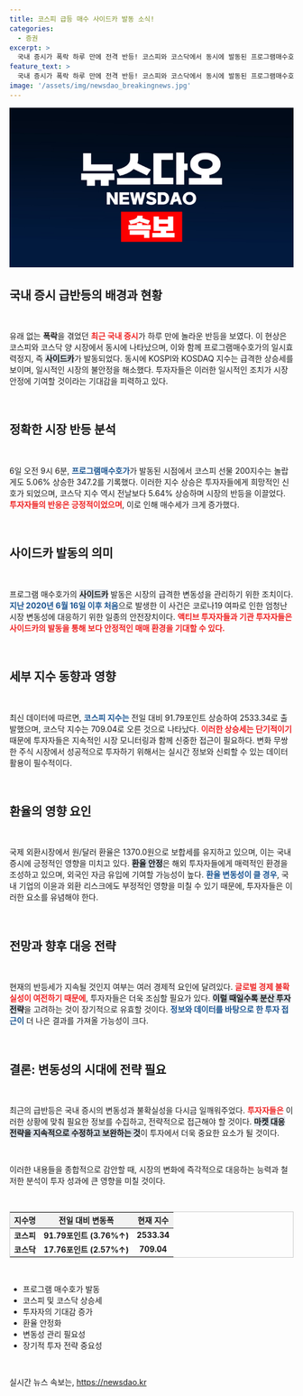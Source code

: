 ```yaml
---
title: 코스피 급등 매수 사이드카 발동 소식!
categories:
  - 증권
excerpt: >
  국내 증시가 폭락 하루 만에 전격 반등! 코스피와 코스닥에서 동시에 발동된 프로그램매수호가 일시효력정지(사이드카) 현상을 통해 투자자들의 관심이 집중되고 있다. 4년 만에 나타난 이 변화의 배경은 무엇일까?
feature_text: >
  국내 증시가 폭락 하루 만에 전격 반등! 코스피와 코스닥에서 동시에 발동된 프로그램매수호가 일시효력정지(사이드카) 현상을 통해 투자자들의 관심이 집중되고 있다. 4년 만에 나타난 이 변화의 배경은 무엇일까?
image: '/assets/img/newsdao_breakingnews.jpg'
---
```


<p><img src="/assets/img/newsdao_breakingnews.jpg" alt="firstkoreanews 속보" /></p>

<h2 data-ke-size="size26">국내 증시 급반등의 배경과 현황</h2>

<p data-ke-size="size16">&nbsp;</p> 

<p>유래 없는 <b>폭락</b>을 겪었던 <b><span style="color: #ee2323;">최근 국내 증시</span></b>가 하루 만에 놀라운 반등을 보였다. 이 현상은 코스피와 코스닥 양 시장에서 동시에 나타났으며, 이와 함께 프로그램매수호가의 일시효력정지, 즉 <b><span style="background-color: #21538527;">사이드카</span></b>가 발동되었다. 동시에 KOSPI와 KOSDAQ 지수는 급격한 상승세를 보이며, 일시적인 시장의 불안정을 해소했다. 투자자들은 이러한 일시적인 조치가 시장 안정에 기여할 것이라는 기대감을 피력하고 있다. </p>

<p data-ke-size="size16">&nbsp;</p>

<h2 data-ke-size="size26">정확한 시장 반등 분석</h2>

<p data-ke-size="size16">&nbsp;</p> 

<p>6일 오전 9시 6분, <b><span style="color: #1a5490;">프로그램매수호가</span></b>가 발동된 시점에서 코스피 선물 200지수는 놀랍게도 5.06% 상승한 347.2를 기록했다. 이러한 지수 상승은 투자자들에게 희망적인 신호가 되었으며, 코스닥 지수 역시 전날보다 5.64% 상승하며 시장의 반등을 이끌었다. <b><span style="color: #ee2323;">투자자들의 반응은 긍정적이었으며</span></b>, 이로 인해 매수세가 크게 증가했다.</p>

<p data-ke-size="size16">&nbsp;</p>

<h2 data-ke-size="size26">사이드카 발동의 의미</h2>

<p data-ke-size="size16">&nbsp;</p> 

<p>프로그램 매수호가의 <b><span style="background-color: #21538527;">사이드카</span></b> 발동은 시장의 급격한 변동성을 관리하기 위한 조치이다. <b><span style="color: #1a5490;">지난 2020년 6월 16일 이후 처음</span></b>으로 발생한 이 사건은 코로나19 여파로 인한 엄청난 시장 변동성에 대응하기 위한 일종의 안전장치이다. <b><span style="color: #ee2323;">액티브 투자자들과 기관 투자자들은 사이드카의 발동을 통해 보다 안정적인 매매 환경을 기대할 수 있다.</span></b></p>

<p data-ke-size="size16">&nbsp;</p>

<h2 data-ke-size="size26">세부 지수 동향과 영향</h2>

<p data-ke-size="size16">&nbsp;</p> 

<p>최신 데이터에 따르면, <b><span style="color: #1a5490;">코스피 지수는</span></b> 전일 대비 91.79포인트 상승하여 2533.34로 출발했으며, 코스닥 지수는 709.04로 오른 것으로 나타났다. <b><span style="color: #ee2323;">이러한 상승세는 단기적이기</span></b> 때문에 투자자들은 지속적인 시장 모니터링과 함께 신중한 접근이 필요하다. 변화 무쌍한 주식 시장에서 성공적으로 투자하기 위해서는 실시간 정보와 신뢰할 수 있는 데이터 활용이 필수적이다. </p>

<p data-ke-size="size16">&nbsp;</p>

<h2 data-ke-size="size26">환율의 영향 요인</h2>

<p data-ke-size="size16">&nbsp;</p>

<p>국제 외환시장에서 원/달러 환율은 1370.0원으로 보합세를 유지하고 있으며, 이는 국내 증시에 긍정적인 영향을 미치고 있다. <b><span style="background-color: #21538527;">환율 안정</span></b>은 해외 투자자들에게 매력적인 환경을 조성하고 있으며, 외국인 자금 유입에 기여할 가능성이 높다. <b><span style="color: #1a5490;">환율 변동성이 클 경우</span></b>, 국내 기업의 이윤과 외환 리스크에도 부정적인 영향을 미칠 수 있기 때문에, 투자자들은 이러한 요소를 유념해야 한다.</p>

<p data-ke-size="size16">&nbsp;</p>

<h2 data-ke-size="size26">전망과 향후 대응 전략</h2>

<p data-ke-size="size16">&nbsp;</p> 

<p>현재의 반등세가 지속될 것인지 여부는 여러 경제적 요인에 달려있다. <b><span style="color: #ee2323;">글로벌 경제 불확실성이 여전하기 때문에</span></b>, 투자자들은 더욱 조심할 필요가 있다. <b><span style="background-color: #21538527;">이럴 때일수록 분산 투자 전략</span></b>을 고려하는 것이 장기적으로 유효할 것이다. <b><span style="color: #1a5490;">정보와 데이터를 바탕으로 한 투자 접근이</span></b> 더 나은 결과를 가져올 가능성이 크다.</p>

<p data-ke-size="size16">&nbsp;</p>

<h2 data-ke-size="size26">결론: 변동성의 시대에 전략 필요</h2>

<p data-ke-size="size16">&nbsp;</p> 

<p>최근의 급반등은 국내 증시의 변동성과 불확실성을 다시금 일깨워주었다. <b><span style="color: #ee2323;">투자자들은</span></b> 이러한 상황에 맞춰 필요한 정보를 수집하고, 전략적으로 접근해야 할 것이다. <b><span style="background-color: #21538527;">마켓 대응 전략을 지속적으로 수정하고 보완하는 것</span></b>이 투자에서 더욱 중요한 요소가 될 것이다. </p>

<p data-ke-size="size16">&nbsp;</p> 

<p>이러한 내용들을 종합적으로 감안할 때, 시장의 변화에 즉각적으로 대응하는 능력과 철저한 분석이 투자 성과에 큰 영향을 미칠 것이다. </p>

<p data-ke-size="size16">&nbsp;</p> 

<table style="border: 1px solid #ccc; width: 100%; border-collapse: collapse;">
  <thead>
    <tr>
      <th style="text-align: center; background-color: #f2f2f2;">지수명</th>
      <th style="text-align: center; background-color: #f2f2f2;">전일 대비 변동폭</th>
      <th style="text-align: center; background-color: #f2f2f2;">현재 지수</th>
    </tr>
  </thead>
  <tbody>
    <tr>
      <td style="text-align: center; height: 17px;"><b>코스피</b></td>
      <td style="text-align: center; height: 17px;"><b>91.79포인트 (3.76%↑)</b></td>
      <td style="text-align: center; height: 17px;"><b>2533.34</b></td>
    </tr>
    <tr>
      <td style="text-align: center; height: 17px;"><b>코스닥</b></td>
      <td style="text-align: center; height: 17px;"><b>17.76포인트 (2.57%↑)</b></td>
      <td style="text-align: center; height: 17px;"><b>709.04</b></td>
    </tr>
  </tbody>
</table>

<p data-ke-size="size16">&nbsp;</p> 

<ul>
  <li>프로그램 매수호가 발동</li>
  <li>코스피 및 코스닥 상승세</li>
  <li>투자자의 기대감 증가</li>
  <li>환율 안정화</li>
  <li>변동성 관리 필요성</li>
  <li>장기적 투자 전략 중요성</li>
</ul> 

<p data-ke-size="size16">&nbsp;</p>
실시간 뉴스 속보는, <a href="https://newsdao.kr" rel="dofollow">https://newsdao.kr</a>



